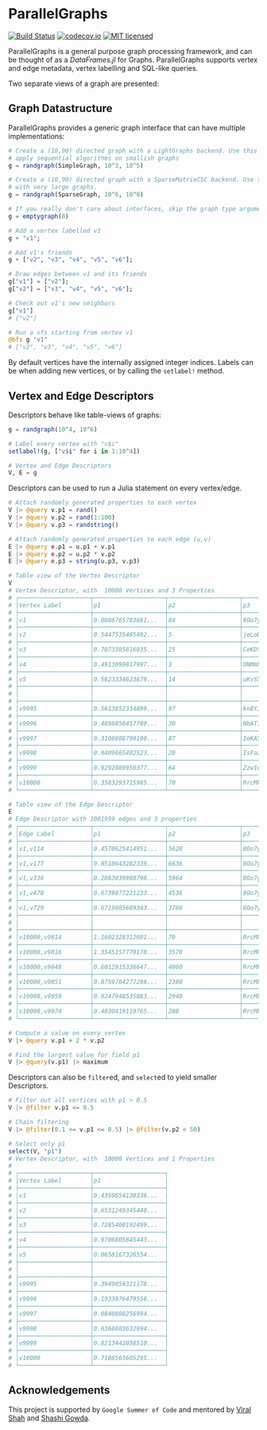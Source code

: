 # ParallelGraphs

[![Build Status](https://travis-ci.org/pranavtbhat/ParallelGraphs.jl.svg?branch=master)](https://travis-ci.org/pranavtbhat/ParallelGraphs.jl)
[![codecov.io](http://codecov.io/github/pranavtbhat/ParallelGraphs.jl/coverage.svg?branch=master)](http://codecov.io/github/pranavtbhat/ParallelGraphs.jl)
[![MIT licensed](https://img.shields.io/badge/license-MIT-blue.svg)](https://raw.githubusercontent.com/pranavtbhat/ParallelGraphs.jl/master/LICENSE.md)

ParallelGraphs is a general purpose graph processing framework, and can be thought of as a *DataFrames.jl* for Graphs. ParallelGraphs supports
vertex and edge metadata, vertex labelling and SQL-like queries.

Two separate views of a graph are presented:

## Graph Datastructure
ParallelGraphs provides a generic graph interface that can have multiple implementations:
```julia
# Create a (10,90) directed graph with a LightGraphs backend. Use this interface if you want to
# apply sequential algorithms on smallish graphs
g = randgraph(SimpleGraph, 10^3, 10^5)

# Create a (10,90) directed graph with a SparseMatrixCSC backend. Use this if you want to work  
# with very large graphs.  
g = randgraph(SparseGraph, 10^6, 10^8)      

# If you really don't care about interfaces, skip the graph type argument
g = emptygraph(0)

# Add a vertex labelled v1
g + "v1";

# Add v1's friends
g + ["v2", "v3", "v4", "v5", "v6"];

# Draw edges between v1 and its friends
g["v1"] = ["v2"];
g["v2"] = ["v3", "v4", "v5", "v6"];

# Check out v1's new neighbors
g["v1"]
# ["v2"]

# Run a vfs starting from vertex v1
@bfs g "v1"
# ["v2", "v3", "v4", "v5", "v6"]
```

By default vertices have the internally assigned integer indices. Labels can be when adding new vertices,
or by calling the `setlabel!` method.

## Vertex and Edge Descriptors
Descriptors behave like table-views of graphs:

```julia
g = randgraph(10^4, 10^6)

# Label every vertex with "v$i"
setlabel!(g, ["v$i" for i in 1:10^4])

# Vertex and Edge Descriptors
V, E = g
```

Descriptors can be used to run a Julia statement on every vertex/edge.
```julia
# Attach randomly generated properties to each vertex
V |> @query v.p1 = rand()
V |> @query v.p2 = rand(1:100)
V |> @query v.p3 = randstring()

# Attach randomly generated properties to each edge (u,v)
E |> @query e.p1 = u.p1 + v.p1
E |> @query e.p2 = u.p2 * v.p2
E |> @query e.p3 = string(u.p3, v.p3)

# Table view of the Vertex Descriptor
V
# Vertex Descriptor, with  10000 Vertices and 3 Properties
# ┌────────────────────┬────────────────────┬────────────────────┬────────────────────┐
# │Vertex Label        │p1                  │p2                  │p3                  │
# ├────────────────────┼────────────────────┼────────────────────┼────────────────────┤
# │v1                  │0.0886765703681...  │84                  │8Oo7yCnn            │
# ├────────────────────┼────────────────────┼────────────────────┼────────────────────┤
# │v2                  │0.5447535485492...  │5                   │jeLoDfpJ            │
# ├────────────────────┼────────────────────┼────────────────────┼────────────────────┤
# │v3                  │0.7073385816035...  │25                  │CeKD51Cf            │
# ├────────────────────┼────────────────────┼────────────────────┼────────────────────┤
# │v4                  │0.4913099817997...  │3                   │ONMmhhZG            │
# ├────────────────────┼────────────────────┼────────────────────┼────────────────────┤
# │v5                  │0.5623334623679...  │14                  │uKvS5xu3            │
# ├────────────────────┼────────────────────┼────────────────────┼────────────────────┤
# │                    │                    │                    │                    │
# ├────────────────────┼────────────────────┼────────────────────┼────────────────────┤
# │v9995               │0.5613852334899...  │97                  │knBYJQWf            │
# ├────────────────────┼────────────────────┼────────────────────┼────────────────────┤
# │v9996               │0.4898850457780...  │30                  │NbAT75gc            │
# ├────────────────────┼────────────────────┼────────────────────┼────────────────────┤
# │v9997               │0.3108808790190...  │87                  │IeKA5qLe            │
# ├────────────────────┼────────────────────┼────────────────────┼────────────────────┤
# │v9998               │0.9409665402523...  │20                  │IsFazqQ8            │
# ├────────────────────┼────────────────────┼────────────────────┼────────────────────┤
# │v9999               │0.9292089950377...  │64                  │Zzw1eada            │
# ├────────────────────┼────────────────────┼────────────────────┼────────────────────┤
# │v10000              │0.3583293715985...  │70                  │RrcMkYxW            │
# └────────────────────┴────────────────────┴────────────────────┴────────────────────┘

# Table view of the Edge Descriptor
E
# Edge Descriptor with 1001959 edges and 3 properties
# ┌────────────────────┬────────────────────┬────────────────────┬────────────────────┐
# │Edge Label          │p1                  │p2                  │p3                  │
# ├────────────────────┼────────────────────┼────────────────────┼────────────────────┤
# │v1,v114             │0.4570625414951...  │5628                │8Oo7yCnnLdyJMZC...  │
# ├────────────────────┼────────────────────┼────────────────────┼────────────────────┤
# │v1,v177             │0.8510643282339...  │6636                │8Oo7yCnn9s8raFg...  │
# ├────────────────────┼────────────────────┼────────────────────┼────────────────────┤
# │v1,v336             │0.2863039980798...  │5964                │8Oo7yCnni7wiA87...  │
# ├────────────────────┼────────────────────┼────────────────────┼────────────────────┤
# │v1,v478             │0.6739877221233...  │4536                │8Oo7yCnno3fa9bq...  │
# ├────────────────────┼────────────────────┼────────────────────┼────────────────────┤
# │v1,v729             │0.6719885669343...  │3780                │8Oo7yCnnQZNPcwq...  │
# ├────────────────────┼────────────────────┼────────────────────┼────────────────────┤
# │                    │                    │                    │                    │
# ├────────────────────┼────────────────────┼────────────────────┼────────────────────┤
# │v10000,v9814        │1.1602328312601...  │70                  │RrcMkYxWnD37V9g...  │
# ├────────────────────┼────────────────────┼────────────────────┼────────────────────┤
# │v10000,v9816        │1.3545157779170...  │3570                │RrcMkYxWnbL68NL...  │
# ├────────────────────┼────────────────────┼────────────────────┼────────────────────┤
# │v10000,v9848        │0.6012915336647...  │4060                │RrcMkYxWLiG6NXq...  │
# ├────────────────────┼────────────────────┼────────────────────┼────────────────────┤
# │v10000,v9851        │0.8759764277288...  │2380                │RrcMkYxWmGkgmZY...  │
# ├────────────────────┼────────────────────┼────────────────────┼────────────────────┤
# │v10000,v9959        │0.9247948535083...  │2940                │RrcMkYxWLdmQi4C...  │
# ├────────────────────┼────────────────────┼────────────────────┼────────────────────┤
# │v10000,v9974        │0.4030419119765...  │280                 │RrcMkYxWDeA1shF...  │
# └────────────────────┴────────────────────┴────────────────────┴────────────────────┘

# Compute a value on every vertex
V |> @query v.p1 + 2 * v.p2

# Find the largest value for field p1
V |> @query(v.p1) |> maximum
```

Descriptors can also be `filter`ed, and `select`ed to yield smaller Descriptors.

```julia
# Filter out all vertices with p1 > 0.5
V |> @filter v.p1 <= 0.5

# Chain filtering
V |> @filter(0.1 <= v.p1 <= 0.5) |> @filter(v.p2 < 50)

# Select only p1
select(V, "p1")
# Vertex Descriptor, with  10000 Vertices and 1 Properties
#
# ┌────────────────────┬────────────────────┐
# │Vertex Label        │p1                  │
# ├────────────────────┼────────────────────┤
# │v1                  │0.4359654138336...  │
# ├────────────────────┼────────────────────┤
# │v2                  │0.6531249345440...  │
# ├────────────────────┼────────────────────┤
# │v3                  │0.7285400192499...  │
# ├────────────────────┼────────────────────┤
# │v4                  │0.9706805845443...  │
# ├────────────────────┼────────────────────┤
# │v5                  │0.0658167326554...  │
# ├────────────────────┼────────────────────┤
# │                    │                    │
# ├────────────────────┼────────────────────┤
# │v9995               │0.3949059321178...  │
# ├────────────────────┼────────────────────┤
# │v9996               │0.1933076479556...  │
# ├────────────────────┼────────────────────┤
# │v9997               │0.0840808256994...  │
# ├────────────────────┼────────────────────┤
# │v9998               │0.6368603632994...  │
# ├────────────────────┼────────────────────┤
# │v9999               │0.8213442058510...  │
# ├────────────────────┼────────────────────┤
# │v10000              │0.7188503605295...  │
# └────────────────────┴────────────────────┘
```

## Acknowledgements
This project is supported by `Google Summer of Code` and mentored by [Viral Shah](https://github.com/ViralBShah) and [Shashi Gowda](https://github.com/shashi).
